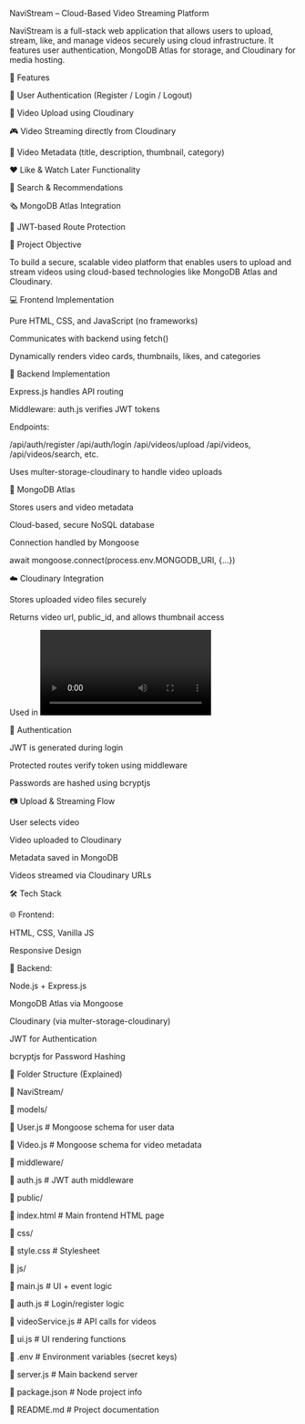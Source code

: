  NaviStream – Cloud-Based Video Streaming Platform

NaviStream is a full-stack web application that allows users to upload, stream, like, and manage videos securely using cloud infrastructure. It features user authentication, MongoDB Atlas for storage, and Cloudinary for media hosting.

🚀 Features

🔐 User Authentication (Register / Login / Logout)

📄 Video Upload using Cloudinary

🎮 Video Streaming directly from Cloudinary

💬 Video Metadata (title, description, thumbnail, category)

❤️ Like & Watch Later Functionality

🔎 Search & Recommendations

🗞️ MongoDB Atlas Integration

📁 JWT-based Route Protection


🌟 Project Objective

To build a secure, scalable video platform that enables users to upload and stream videos using cloud-based technologies like MongoDB Atlas and Cloudinary.

💻 Frontend Implementation

Pure HTML, CSS, and JavaScript (no frameworks)

Communicates with backend using fetch()

Dynamically renders video cards, thumbnails, likes, and categories

🚜 Backend Implementation

Express.js handles API routing

Middleware: auth.js verifies JWT tokens

Endpoints:

/api/auth/register
/api/auth/login
/api/videos/upload
/api/videos, /api/videos/search, etc.

Uses multer-storage-cloudinary to handle video uploads


📂 MongoDB Atlas

Stores users and video metadata

Cloud-based, secure NoSQL database

Connection handled by Mongoose

await mongoose.connect(process.env.MONGODB_URI, {...})


☁️ Cloudinary Integration

Stores uploaded video files securely

Returns video url, public_id, and allows thumbnail access

Used in <video> tags on the frontend


🔐 Authentication

JWT is generated during login

Protected routes verify token using middleware

Passwords are hashed using bcryptjs


📷 Upload & Streaming Flow

User selects video

Video uploaded to Cloudinary

Metadata saved in MongoDB

Videos streamed via Cloudinary URLs


🛠️ Tech Stack

🌐 Frontend:

HTML, CSS, Vanilla JS

Responsive Design


🔧 Backend:

Node.js + Express.js

MongoDB Atlas via Mongoose

Cloudinary (via multer-storage-cloudinary)

JWT for Authentication

bcryptjs for Password Hashing


📁 Folder Structure (Explained)

📆 NaviStream/

🔹 models/

🔹   User.js               # Mongoose schema for user data

🔹   Video.js              # Mongoose schema for video metadata

🔹 middleware/

🔹   auth.js               # JWT auth middleware

🔹 public/

🔹   index.html            # Main frontend HTML page

🔹   css/

🔹     style.css           # Stylesheet

🔹   js/

🔹     main.js             # UI + event logic

🔹     auth.js             # Login/register logic

🔹     videoService.js     # API calls for videos

🔹     ui.js               # UI rendering functions

🔹 .env                   # Environment variables (secret keys)

🔹 server.js              # Main backend server

🔹 package.json           # Node project info

🔹 README.md              # Project documentation
